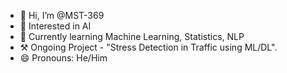 - 👋 Hi, I’m @MST-369
- 👀 Interested in AI
- 🌱 Currently learning Machine Learning, Statistics, NLP
- ⚒️ Ongoing Project - "Stress Detection in Traffic using ML/DL".
- 😄 Pronouns: He/Him

<!---
MST-369/MST-369 is a ✨ special ✨ repository because its `README.md` (this file) appears on your GitHub profile.
You can click the Preview link to take a look at your changes.
--->
